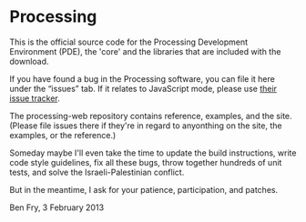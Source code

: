 Processing
==========

This is the official source code for the Processing Development Environment (PDE), 
the 'core' and the libraries that are included with the download. 

If you have found a bug in the Processing software, you can file it here under the “issues” tab. 
If it relates to JavaScript mode, please use [their issue tracker](https://processing-js.lighthouseapp.com/).

The processing-web repository contains reference, examples, and the site. 
(Please file issues there if they're in regard to anyonthing on the site, 
the examples, or the reference.)

Someday maybe I'll even take the time to update the build instructions, write code style guidelines, 
fix all these bugs, throw together hundreds of unit tests, and solve the Israeli-Palestinian conflict. 

But in the meantime, I ask for your patience, participation, and patches.

Ben Fry, 3 February 2013
